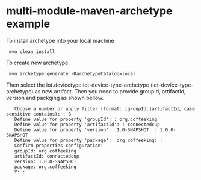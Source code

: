 # multi-module-maven-archetype example

To install archetype into your local machine

     mvn clean install
     
To create new archetype 

     mvn archetype:generate -DarchetypeCatalog=local
     
Then select the iot.devicetype:iot-device-type-archetype (iot-device-type-archetype) as new artifact. Then you need to provide groupId, artifactId, version and packging as shown bellow.

       Choose a number or apply filter (format: [groupId:]artifactId, case sensitive contains): : 8
       Define value for property 'groupId': : org.coffeeking
       Define value for property 'artifactId': : connectedcup
       Define value for property 'version':  1.0-SNAPSHOT: : 1.0.0-SNAPSHOT
       Define value for property 'package':  org.coffeeking: : 
       Confirm properties configuration:
       groupId: org.coffeeking
       artifactId: connectedcup
       version: 1.0.0-SNAPSHOT
       package: org.coffeeking
       Y: : 


     

